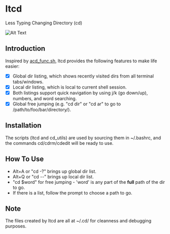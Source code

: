 # ltcd
Less Typing Changing Directory (cd)

![Alt Text](https://github.com/dczhu/ltcd/blob/master/res/cd.gif)

## Introduction
Inspired by [acd_func.sh](http://linuxgazette.net/109/misc/marinov/acd_func.html), ltcd provides the following features to make life easier:

- [x] Global dir listing, which shows recently visited dirs from all terminal tabs/windows.
- [x] Local dir listing, which is local to current shell session.
- [x] Both listings support quick navigation by using j/k (go down/up), numbers, and word searching.
- [x] Global free jumping (e.g. "cd dir" or "cd ar" to go to /path/to/foo/bar/directory/).

## Installation
The scripts (ltcd and cd_utils) are used by sourcing them in ~/.bashrc, and the commands cd/cdrm/cdedit will be ready to use.

## How To Use
* Alt+A or "cd -?" brings up global dir list.
* Alt+Q or "cd --" brings up local dir list.
* "cd $word" for free jumping - 'word' is any part of the **full** path of the dir to go.
* If there is a list, follow the prompt to choose a path to go.

## Note
The files created by ltcd are all at ~/.cd/ for cleanness and debugging purposes.
